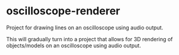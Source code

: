 # oscilloscope-renderer

Project for drawing lines on an oscilloscope using audio output.

This will gradually turn into a project that allows for 3D rendering of objects/models on an oscilloscope using audio output.

